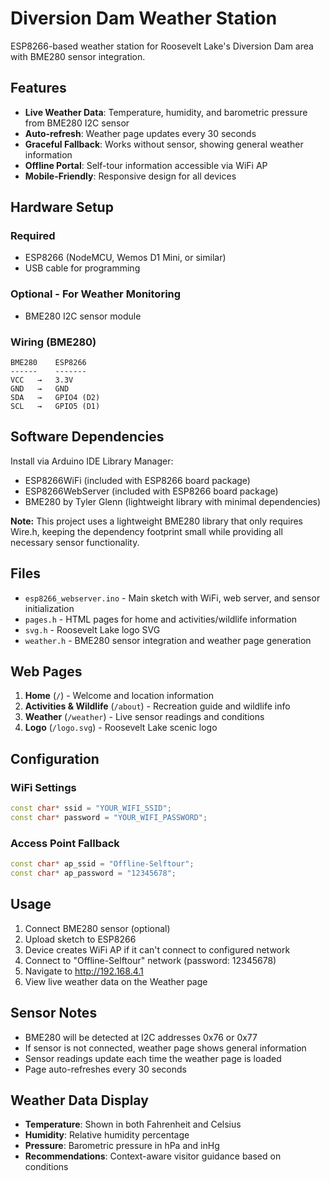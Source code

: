 # Diversion Dam Weather Station

ESP8266-based weather station for Roosevelt Lake's Diversion Dam area with BME280 sensor integration.

## Features

- **Live Weather Data**: Temperature, humidity, and barometric pressure from BME280 I2C sensor
- **Auto-refresh**: Weather page updates every 30 seconds
- **Graceful Fallback**: Works without sensor, showing general weather information
- **Offline Portal**: Self-tour information accessible via WiFi AP
- **Mobile-Friendly**: Responsive design for all devices

## Hardware Setup

### Required
- ESP8266 (NodeMCU, Wemos D1 Mini, or similar)
- USB cable for programming

### Optional - For Weather Monitoring
- BME280 I2C sensor module

### Wiring (BME280)
```
BME280    ESP8266
------    -------
VCC   →   3.3V
GND   →   GND
SDA   →   GPIO4 (D2)
SCL   →   GPIO5 (D1)
```

## Software Dependencies

Install via Arduino IDE Library Manager:
- ESP8266WiFi (included with ESP8266 board package)
- ESP8266WebServer (included with ESP8266 board package)
- BME280 by Tyler Glenn (lightweight library with minimal dependencies)

**Note:** This project uses a lightweight BME280 library that only requires Wire.h, keeping the dependency footprint small while providing all necessary sensor functionality.

## Files

- `esp8266_webserver.ino` - Main sketch with WiFi, web server, and sensor initialization
- `pages.h` - HTML pages for home and activities/wildlife information
- `svg.h` - Roosevelt Lake logo SVG
- `weather.h` - BME280 sensor integration and weather page generation

## Web Pages

1. **Home** (`/`) - Welcome and location information
2. **Activities & Wildlife** (`/about`) - Recreation guide and wildlife info
3. **Weather** (`/weather`) - Live sensor readings and conditions
4. **Logo** (`/logo.svg`) - Roosevelt Lake scenic logo

## Configuration

### WiFi Settings
```cpp
const char* ssid = "YOUR_WIFI_SSID";
const char* password = "YOUR_WIFI_PASSWORD";
```

### Access Point Fallback
```cpp
const char* ap_ssid = "Offline-Selftour";
const char* ap_password = "12345678";
```

## Usage

1. Connect BME280 sensor (optional)
2. Upload sketch to ESP8266
3. Device creates WiFi AP if it can't connect to configured network
4. Connect to "Offline-Selftour" network (password: 12345678)
5. Navigate to http://192.168.4.1
6. View live weather data on the Weather page

## Sensor Notes

- BME280 will be detected at I2C addresses 0x76 or 0x77
- If sensor is not connected, weather page shows general information
- Sensor readings update each time the weather page is loaded
- Page auto-refreshes every 30 seconds

## Weather Data Display

- **Temperature**: Shown in both Fahrenheit and Celsius
- **Humidity**: Relative humidity percentage
- **Pressure**: Barometric pressure in hPa and inHg
- **Recommendations**: Context-aware visitor guidance based on conditions
